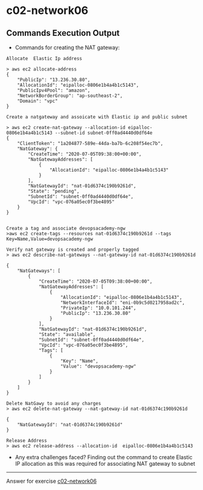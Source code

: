 # c02-network06

## Commands Execution Output

- Commands for creating the NAT gateway:
```
Allocate  Elastic Ip address

> aws ec2 allocate-address
{
    "PublicIp": "13.236.30.80",
    "AllocationId": "eipalloc-0806e1b4a4b1c5143",
    "PublicIpv4Pool": "amazon",
    "NetworkBorderGroup": "ap-southeast-2",
    "Domain": "vpc"
}

Create a natgateway and assoicate with Elastic ip and public subnet

> aws ec2 create-nat-gateway --allocation-id eipalloc-0806e1b4a4b1c5143 --subnet-id subnet-0ff0ad4440d0df64e
{
    "ClientToken": "1a204877-589e-44da-ba7b-6c208f54ec7b",
    "NatGateway": {
        "CreateTime": "2020-07-05T09:38:00+00:00",
        "NatGatewayAddresses": [
            {
                "AllocationId": "eipalloc-0806e1b4a4b1c5143"
            }
        ],
        "NatGatewayId": "nat-01d6374c190b9261d",
        "State": "pending",
        "SubnetId": "subnet-0ff0ad4440d0df64e",
        "VpcId": "vpc-076a05ec0f3be4895"
    }
}


Create a tag and associate devopsacademy-ngw
>aws ec2 create-tags --resources nat-01d6374c190b9261d --tags Key=Name,Value=devopsacademy-ngw

Verify nat gateway is created and properly tagged
> aws ec2 describe-nat-gateways --nat-gateway-id nat-01d6374c190b9261d

{
    "NatGateways": [
        {
            "CreateTime": "2020-07-05T09:38:00+00:00",
            "NatGatewayAddresses": [
                {
                    "AllocationId": "eipalloc-0806e1b4a4b1c5143",
                    "NetworkInterfaceId": "eni-0b9c5d0217958ad2c",
                    "PrivateIp": "10.0.101.244",
                    "PublicIp": "13.236.30.80"
                }
            ],
            "NatGatewayId": "nat-01d6374c190b9261d",
            "State": "available",
            "SubnetId": "subnet-0ff0ad4440d0df64e",
            "VpcId": "vpc-076a05ec0f3be4895",
            "Tags": [
                {
                    "Key": "Name",
                    "Value": "devopsacademy-ngw"
                }
            ]
        }
    ]
}

Delete NatGawy to avoid any charges
> aws ec2 delete-nat-gateway --nat-gateway-id nat-01d6374c190b9261d

{
    "NatGatewayId": "nat-01d6374c190b9261d"
}

Release Address
> aws ec2 release-address --allocation-id  eipalloc-0806e1b4a4b1c5143

```


- Any extra challenges faced?
Finding out the command to create Elastic IP allocation as this was   required for associating  NAT gateway to subnet

<!-- Don't change anything below this point-->
***
Answer for exercise [c02-network06](https://github.com/devopsacademyau/academy/blob/893381c6f0b69434d9e8597d3d4b1c17f9bc1371/classes/02class/exercises/c02-network06/README.md)
